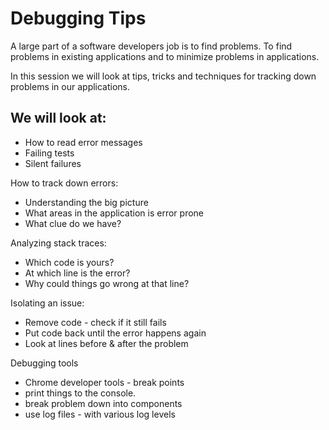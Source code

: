 # Debugging Tips

A large part of a software developers job is to find problems. To find problems in existing applications and to minimize problems in applications.

In this session we will look at tips, tricks and techniques for tracking down problems in our applications.

## We will look at:

* How to read error messages
* Failing tests
* Silent failures

How to track down errors:
* Understanding the big picture
* What areas in the application is error prone
* What clue do we have?

Analyzing stack traces:
* Which code is yours?
* At which line is the error?
* Why could things go wrong at that line?

Isolating an issue:
* Remove code - check if it still fails
* Put code back until the error happens again
* Look at lines before & after the problem

Debugging tools
* Chrome developer tools - break points
* print things to the console.
* break problem down into components
* use log files - with various log levels


 

 



